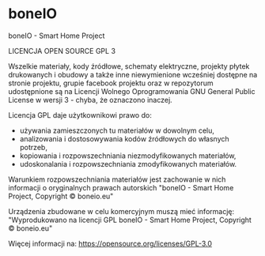 # boneIO
boneIO - Smart Home Project

LICENCJA OPEN SOURCE GPL 3	 
 	 	 	 
Wszelkie materiały, kody źródłowe, schematy elektryczne, projekty płytek drukowanych i obudowy a także inne niewymienione wcześniej dostępne na stronie projektu, grupie facebook projektu oraz w repozytorum udostępnione są na Licencji Wolnego Oprogramowania GNU General Public License w wersji 3 - chyba, że oznaczono inaczej.

Licencja GPL daje użytkownikowi prawo do:

- używania zamieszczonych tu materiałów w dowolnym celu,
- analizowania i dostosowywania kodów źródłowych do własnych potrzeb,
- kopiowania i rozpowszechniania niezmodyfikowanych materiałów,
- udoskonalania i rozpowszechniania zmodyfikowanych materiałów.

Warunkiem rozpowszechniania materiałów jest zachowanie w nich informacji o oryginalnych prawach autorskich "boneIO - Smart Home Project, Copyright © boneio.eu"

Urządzenia zbudowane w celu komercyjnym muszą mieć informację: "Wyprodukowano na licencji GPL boneIO - Smart Home Project, Copyright © boneio.eu"

Więcej informacji na: https://opensource.org/licenses/GPL-3.0
